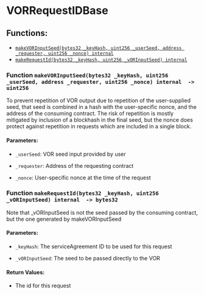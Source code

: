 # VORRequestIDBase


## Functions:
- [`makeVORInputSeed(bytes32 _keyHash, uint256 _userSeed, address _requester, uint256 _nonce) internal`](#VORRequestIDBase-makeVORInputSeed-bytes32-uint256-address-uint256-)
- [`makeRequestId(bytes32 _keyHash, uint256 _vORInputSeed) internal`](#VORRequestIDBase-makeRequestId-bytes32-uint256-)



<a name="VORRequestIDBase-makeVORInputSeed-bytes32-uint256-address-uint256-"></a>
### Function `makeVORInputSeed(bytes32 _keyHash, uint256 _userSeed, address _requester, uint256 _nonce) internal  -> uint256`
To prevent repetition of VOR output due to repetition of the
user-supplied seed, that seed is combined in a hash with the
user-specific nonce, and the address of the consuming contract. The
risk of repetition is mostly mitigated by inclusion of a blockhash in
the final seed, but the nonce does protect against repetition in
requests which are included in a single block.


#### Parameters:
- `_userSeed`: VOR seed input provided by user

- `_requester`: Address of the requesting contract

- `_nonce`: User-specific nonce at the time of the request
<a name="VORRequestIDBase-makeRequestId-bytes32-uint256-"></a>
### Function `makeRequestId(bytes32 _keyHash, uint256 _vORInputSeed) internal  -> bytes32`
Note that _vORInputSeed is not the seed passed by the consuming
contract, but the one generated by makeVORInputSeed
#### Parameters:
- `_keyHash`: The serviceAgreement ID to be used for this request

- `_vORInputSeed`: The seed to be passed directly to the VOR

#### Return Values:
- The id for this request




